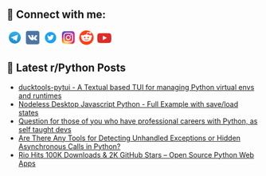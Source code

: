 ## 🔎 Connect with me:
[<img src="https://github.com/bullbesh/bullbesh/blob/main/images/Telegram.png" width="32" height="32" />](https://t.me/bullbesh)
[<img src="https://github.com/bullbesh/bullbesh/blob/main/images/VK.png" width="32" height="32" />](https://vk.com/bullbesh)
[<img src="https://github.com/bullbesh/bullbesh/blob/main/images/Twitter.png" width="32" height="32" />](https://twitter.com/bullbesh1)
[<img src="https://github.com/bullbesh/bullbesh/blob/main/images/Instagram.png" width="32" height="32" />](https://www.instagram.com/bullbesh)
[<img src="https://github.com/bullbesh/bullbesh/blob/main/images/Reddit.png" width="32" height="32" />](https://www.reddit.com/user/bullbesh)
[<img src="https://github.com/bullbesh/bullbesh/blob/main/images/YouTube.png" width="32" height="32" />](https://www.youtube.com/channel/UCtfjRs6uzgq5mfm8S06WTcg)

## 📕 Latest r/Python Posts
<!-- BLOG-POST-LIST:START -->
- [ducktools-pytui - A Textual based TUI for managing Python virtual envs and runtimes](https://www.reddit.com/r/Python/comments/1j5ssq8/ducktoolspytui_a_textual_based_tui_for_managing/)
- [Nodeless Desktop Javascript Python - Full Example with save/load states](https://www.reddit.com/r/Python/comments/1j5spxa/nodeless_desktop_javascript_python_full_example/)
- [Question for those of you who have professional careers with Python, as self taught devs](https://www.reddit.com/r/Python/comments/1j5ru1l/question_for_those_of_you_who_have_professional/)
- [Are There Any Tools for Detecting Unhandled Exceptions or Hidden Asynchronous Calls in Python?](https://www.reddit.com/r/Python/comments/1j5pged/are_there_any_tools_for_detecting_unhandled/)
- [Rio Hits 100K Downloads &amp; 2K GitHub Stars – Open Source Python Web Apps](https://www.reddit.com/r/Python/comments/1j5ofdj/rio_hits_100k_downloads_2k_github_stars_open/)
<!-- BLOG-POST-LIST:END -->
